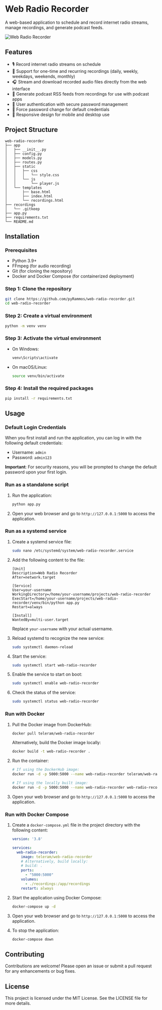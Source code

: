 # Web Radio Recorder

A web-based application to schedule and record internet radio streams, manage recordings, and generate podcast feeds.

![Web Radio Recorder](https://raw.githubusercontent.com/pyRammos/web-radio-recorder/main/static/screenshot.png)

## Features

- 🎙️ Record internet radio streams on schedule
- 📅 Support for one-time and recurring recordings (daily, weekly, weekdays, weekends, monthly)
- 🎧 Stream and download recorded audio files directly from the web interface
- 📲 Generate podcast RSS feeds from recordings for use with podcast apps
- 👤 User authentication with secure password management
- 🔐 Force password change for default credentials
- 📱 Responsive design for mobile and desktop use

## Project Structure

```
web-radio-recorder
├── app
│   ├── __init__.py
│   ├── config.py
│   ├── models.py
│   ├── routes.py
│   ├── static
│   │   ├── css
│   │   │   └── style.css
│   │   └── js
│   │       └── player.js
│   └── templates
│       ├── base.html
│       ├── index.html
│       └── recordings.html
├── recordings
│   └── .gitkeep
├── app.py
├── requirements.txt
└── README.md
```

## Installation

### Prerequisites

- Python 3.9+
- FFmpeg (for audio recording)
- Git (for cloning the repository)
- Docker and Docker Compose (for containerized deployment)

### Step 1: Clone the repository

```bash
git clone https://github.com/pyRammos/web-radio-recorder.git
cd web-radio-recorder
```

### Step 2: Create a virtual environment

```bash
python -m venv venv
```

### Step 3: Activate the virtual environment

- On Windows:
  ```bash
  venv\Scripts\activate
  ```
- On macOS/Linux:
  ```bash
  source venv/bin/activate
  ```

### Step 4: Install the required packages

```bash
pip install -r requirements.txt
```

## Usage

### Default Login Credentials

When you first install and run the application, you can log in with the following default credentials:

- Username: `admin`
- Password: `admin123`

**Important**: For security reasons, you will be prompted to change the default password upon your first login.

### Run as a standalone script

1. Run the application:
   ```bash
   python app.py
   ```

2. Open your web browser and go to `http://127.0.0.1:5000` to access the application.

### Run as a systemd service

1. Create a systemd service file:
   ```bash
   sudo nano /etc/systemd/system/web-radio-recorder.service
   ```

2. Add the following content to the file:
   ```
   [Unit]
   Description=Web Radio Recorder
   After=network.target

   [Service]
   User=your-username
   WorkingDirectory=/home/your-username/projects/web-radio-recorder
   ExecStart=/home/your-username/projects/web-radio-recorder/venv/bin/python app.py
   Restart=always

   [Install]
   WantedBy=multi-user.target
   ```

   Replace `your-username` with your actual username.

3. Reload systemd to recognize the new service:
   ```bash
   sudo systemctl daemon-reload
   ```

4. Start the service:
   ```bash
   sudo systemctl start web-radio-recorder
   ```

5. Enable the service to start on boot:
   ```bash
   sudo systemctl enable web-radio-recorder
   ```

6. Check the status of the service:
   ```bash
   sudo systemctl status web-radio-recorder
   ```

### Run with Docker

1. Pull the Docker image from DockerHub:
   ```bash
   docker pull teleram/web-radio-recorder
   ```
   
   Alternatively, build the Docker image locally:
   ```bash
   docker build -t web-radio-recorder .
   ```

2. Run the container:
   ```bash
   # If using the DockerHub image:
   docker run -d -p 5000:5000 --name web-radio-recorder teleram/web-radio-recorder
   
   # If using the locally built image:
   docker run -d -p 5000:5000 --name web-radio-recorder web-radio-recorder
   ```

3. Open your web browser and go to `http://127.0.0.1:5000` to access the application.

### Run with Docker Compose

1. Create a `docker-compose.yml` file in the project directory with the following content:
   ```yaml
   version: '3.8'

   services:
     web-radio-recorder:
       image: teleram/web-radio-recorder
       # Alternatively, build locally:
       # build: .
       ports:
         - "5000:5000"
       volumes:
         - ./recordings:/app/recordings
       restart: always
   ```

2. Start the application using Docker Compose:
   ```bash
   docker-compose up -d
   ```

3. Open your web browser and go to `http://127.0.0.1:5000` to access the application.

4. To stop the application:
   ```bash
   docker-compose down
   ```

## Contributing

Contributions are welcome! Please open an issue or submit a pull request for any enhancements or bug fixes.

## License

This project is licensed under the MIT License. See the LICENSE file for more details.